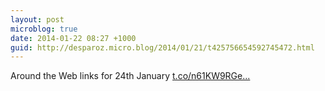 ```yaml
---
layout: post
microblog: true
date: 2014-01-22 08:27 +1000
guid: http://desparoz.micro.blog/2014/01/21/t425756654592745472.html
---
```

Around the Web links for 24th January [t.co/n61KW9RGe...](http://t.co/n61KW9RGes)

